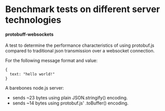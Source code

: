 Benchmark tests on different server technologies
=============================

#### protobuff-websockets
A test to determine the performance characteristics of using protobuf.js compared to traditional json transmission over a websocket connection.

For the following message format and value:
```
{
  text: "hello world!"
}
```

A barebones node.js server:
- sends ~23 bytes using plain JSON.stringify() encoding.
- sends ~14 bytes using protobuf.js' .toBuffer() encoding.
